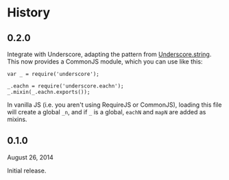 History
=======

0.2.0
-----

Integrate with Underscore, adapting the pattern from [Underscore.string][].
This now provides a CommonJS module, which you can use like this:

    var _ = require('underscore');

    _.eachn = require('underscore.eachn');
    _.mixin(_.eachn.exports());

In vanilla JS (i.e. you aren't using RequireJS or CommonJS), loading this
file will create a global `_n`, and if `_` is a global, `eachN` and `mapN`
are added as mixins.


0.1.0
-----

August 26, 2014

Initial release.

[Underscore.string]: https://github.com/epeli/underscore.string

